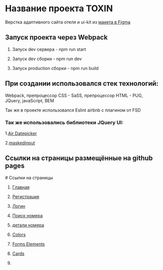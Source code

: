<h1> Название проекта TOXIN</h1>

  Верстка адаптивного сайта отеля и ui-kit из [макета в Figma](https://www.figma.com/file/xorjGw6bbI9mK7fZAMebJu/FSD-frontend-education-program.-The-2nd-task-Copy)
<h2>Запуск проекта через Webpack</h2>

 1. Запуск dev сервера - npm run start
 
 2. Запуск dev сборки - npm run dev
 
 3. Запуск production сборки - npm run build
 <h2>При создании использовался стек технологий:</h2>
 
  Webpack, препроцессор CSS - SaSS, препроцессор HTML - PUG, JQuery, javaScript, BEM
  
  Так же в проекте использовался Eslint airbnb с плагином от FSD
  
 <h3>Так же использовались библиотеки JQuery UI:</h3>
 

 1.[Air Datepicker](https://github.com/t1m0n/air-datepicker)

 2.[maskedinput](https://github.com/digitalBush/jquery.maskedinput)
<h2>Ссылки на страницы размещённые на github pages</h2>
# Ссылки на страницы

1. [Главная](https://lmorpheil.github.io/HotelFSD/main.html)

2. [Регистрация](https://lmorpheil.github.io/HotelFSD/registration.html)

3. [Логин](https://lmorpheil.github.io/HotelFSD/login.html)

4. [Поиск номера](https://lmorpheil.github.io/HotelFSD/search-room.html)

5. [детали номера](https://lmorpheil.github.io/HotelFSD/room-details.html)

6. [Colors](https://lmorpheil.github.io/HotelFSD/colors.html)

7. [Forms Elements](https://lmorpheil.github.io/HotelFSD/forms.html)

8. [Cards](https://lmorpheil.github.io/HotelFSD/cards.html)
 
9. []()


